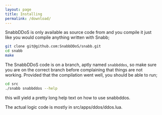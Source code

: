 ```yaml
---
layout: page
title: Installing
permalink: /download/
---
```

SnabbDDoS is only available as source code from and you compile it just like you would compile anything written with Snabb;

```bash
git clone git@github.com:SnabbDDoS/snabb.git
cd snabb
make
```

The SnabbDDoS code is on a branch, aptly named `snabbddos`, so make sure you
are on the correct branch before complaining that things are not working. Provided that the compilation went well, you should be able to run;

```bash
cd src
./snabb snabbddos --help
```

this will yield a pretty long help text on how to use snabbddos.

The actual logic code is mostly in src/apps/ddos/ddos.lua.

